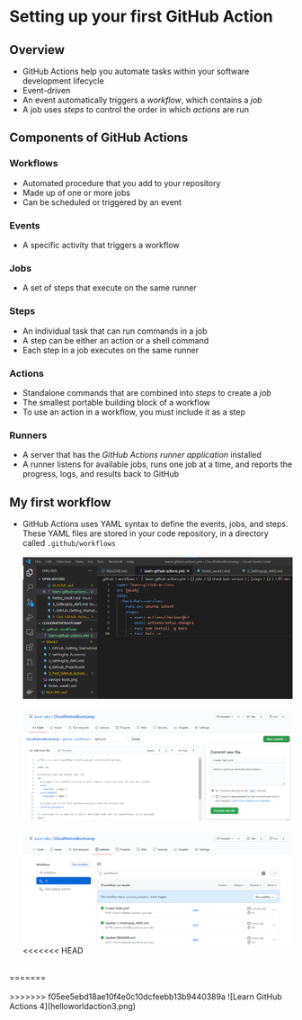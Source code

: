 # Setting up your first GitHub Action

## Overview

- GitHub Actions help you automate tasks within your software development lifecycle
- Event-driven
- An event automatically triggers a *workflow*, which contains a *job*
- A job uses *steps* to control the order in which *actions* are run

## Components of GitHub Actions

### Workflows

- Automated procedure that you add to your repository
- Made up of one or more jobs
- Can be scheduled or triggered by an event

### Events

- A specific activity that triggers a workflow

### Jobs

- A set of steps that execute on the same runner

### Steps

- An individual task that can run commands in a job
- A step can be either an action or a shell command
- Each step in a job executes on the same runner

### Actions

- Standalone commands that are combined into *steps* to create a *job*
- The smallest portable building block of a workflow
- To use an action in a workflow, you must include it as a step

### Runners

- A server that has the *GitHub Actions runner application* installed
- A runner listens for available jobs, runs one job at a time, and reports the progress, logs, and results back to GitHub

## My first workflow

- GitHub Actions uses YAML syntax to define the events, jobs, and steps. These YAML files are stored in your code repository, in a directory called `.github/workflows`
<br><br>
![Learn GitHub Actions](myfirstgithubaction.png)
<br><br>
![Learn GitHub Actions 2](helloworldaction1.png)
<br><br>
![Learn GitHub Actions 3](helloworldaction2.png)
<<<<<<< HEAD
<br>
=======
<br><br>
>>>>>>> f05ee5ebd18ae10f4e0c10dcfeebb13b9440389a
![Learn GitHub Actions 4](helloworldaction3.png)

